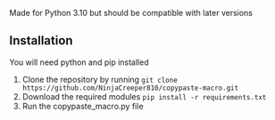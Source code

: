 Made for Python 3.10 but should be compatible with later versions


## **Installation**

You will need python and pip installed
1. Clone the repository by running
`git clone https://github.com/NinjaCreeper810/copypaste-macro.git`
2. Download the required modules
`pip install -r requirements.txt`
3. Run the copypaste_macro.py file
